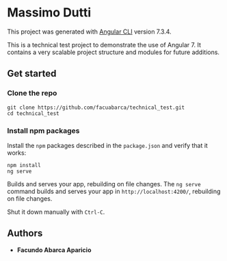 # Massimo Dutti

This project was generated with [Angular CLI](https://github.com/angular/angular-cli) version 7.3.4.

This is a technical test project to demonstrate the use of Angular 7. It contains a very scalable project structure and modules for future additions.

## Get started

### Clone the repo

```shell
git clone https://github.com/facuabarca/technical_test.git
cd technical_test
```

### Install npm packages

Install the `npm` packages described in the `package.json` and verify that it works:

```shell
npm install
ng serve
```
Builds and serves your app, rebuilding on file changes.
The `ng serve` command builds and serves your app in `http://localhost:4200/`, rebuilding on file changes.

Shut it down manually with `Ctrl-C`.

## Authors

* **Facundo Abarca Aparicio**
